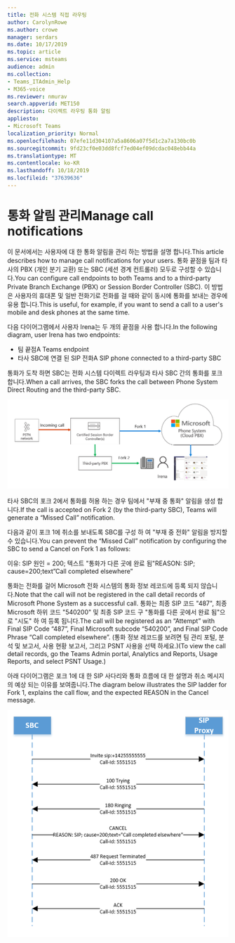 ```yaml
---
title: 전화 시스템 직접 라우팅
author: CarolynRowe
ms.author: crowe
manager: serdars
ms.date: 10/17/2019
ms.topic: article
ms.service: msteams
audience: admin
ms.collection:
- Teams_ITAdmin_Help
- M365-voice
ms.reviewer: nmurav
search.appverid: MET150
description: 다이렉트 라우팅 통화 알림
appliesto:
- Microsoft Teams
localization_priority: Normal
ms.openlocfilehash: 07efe11d304107a5a8606a07f5d1c2a7a130bc0b
ms.sourcegitcommit: 9fd23cf0e03dd8fcf7ed04ef09dcdac048ebb44a
ms.translationtype: MT
ms.contentlocale: ko-KR
ms.lasthandoff: 10/18/2019
ms.locfileid: "37639636"
---
```

# <a name="manage-call-notifications"></a><span data-ttu-id="55f13-103">통화 알림 관리</span><span class="sxs-lookup"><span data-stu-id="55f13-103">Manage call notifications</span></span>

<span data-ttu-id="55f13-104">이 문서에서는 사용자에 대 한 통화 알림을 관리 하는 방법을 설명 합니다.</span><span class="sxs-lookup"><span data-stu-id="55f13-104">This article describes how to manage call notifications for your users.</span></span> <span data-ttu-id="55f13-105">통화 끝점을 팀과 타사의 PBX (개인 분기 교환) 또는 SBC (세션 경계 컨트롤러) 모두로 구성할 수 있습니다.</span><span class="sxs-lookup"><span data-stu-id="55f13-105">You can configure call endpoints to both Teams and to a third-party Private Branch Exchange (PBX) or Session Border Controller (SBC).</span></span>  <span data-ttu-id="55f13-106">이 방법은 사용자의 휴대폰 및 일반 전화기로 전화를 걸 때와 같이 동시에 통화를 보내는 경우에 유용 합니다.</span><span class="sxs-lookup"><span data-stu-id="55f13-106">This is useful, for example, if you want to send a call to a user's mobile and desk phones at the same time.</span></span>   

<span data-ttu-id="55f13-107">다음 다이어그램에서 사용자 Irena는 두 개의 끝점을 사용 합니다.</span><span class="sxs-lookup"><span data-stu-id="55f13-107">In the following diagram, user Irena has two endpoints:</span></span>

- <span data-ttu-id="55f13-108">팀 끝점</span><span class="sxs-lookup"><span data-stu-id="55f13-108">A Teams endpoint</span></span>
- <span data-ttu-id="55f13-109">타사 SBC에 연결 된 SIP 전화</span><span class="sxs-lookup"><span data-stu-id="55f13-109">A SIP phone connected to a third-party SBC</span></span>

<span data-ttu-id="55f13-110">통화가 도착 하면 SBC는 전화 시스템 다이렉트 라우팅과 타사 SBC 간의 통화를 포크 합니다.</span><span class="sxs-lookup"><span data-stu-id="55f13-110">When a call arrives, the SBC forks the call between Phone System Direct Routing and the third-party SBC.</span></span>


![분기 팀 끝점을 보여 주는 다이어그램](media/direct-routing-call-notification-1.png)

<span data-ttu-id="55f13-112">타사 SBC의 포크 2에서 통화를 허용 하는 경우 팀에서 "부재 중 통화" 알림을 생성 합니다.</span><span class="sxs-lookup"><span data-stu-id="55f13-112">If the call is accepted on Fork 2 (by the third-party SBC), Teams will generate a “Missed Call” notification.</span></span>  

<span data-ttu-id="55f13-113">다음과 같이 포크 1에 취소를 보내도록 SBC를 구성 하 여 "부재 중 전화" 알림을 방지할 수 있습니다.</span><span class="sxs-lookup"><span data-stu-id="55f13-113">You can prevent the “Missed Call” notification by configuring the SBC to send a Cancel on Fork 1 as follows:</span></span>

<span data-ttu-id="55f13-114">이유: SIP 원인 = 200; 텍스트 "통화가 다른 곳에 완료 됨"</span><span class="sxs-lookup"><span data-stu-id="55f13-114">REASON: SIP; cause=200;text”Call completed elsewhere”</span></span> 

<span data-ttu-id="55f13-115">통화는 전화를 걸어 Microsoft 전화 시스템의 통화 정보 레코드에 등록 되지 않습니다.</span><span class="sxs-lookup"><span data-stu-id="55f13-115">Note that the call will not be registered in the call detail records of Microsoft Phone System as a successful call.</span></span> <span data-ttu-id="55f13-116">통화는 최종 SIP 코드 "487", 최종 Microsoft 하위 코드 "540200" 및 최종 SIP 코드 구 "통화를 다른 곳에서 완료 됨"으로 "시도" 하 여 등록 됩니다.</span><span class="sxs-lookup"><span data-stu-id="55f13-116">The call will be registered as an “Attempt” with Final SIP Code “487”, Final Microsoft subcode “540200”, and Final SIP Code Phrase “Call completed elsewhere”.</span></span>   <span data-ttu-id="55f13-117">(통화 정보 레코드를 보려면 팀 관리 포털, 분석 및 보고서, 사용 현황 보고서, 그리고 PSNT 사용을 선택 하세요.)</span><span class="sxs-lookup"><span data-stu-id="55f13-117">(To view the call detail records, go the Teams Admin portal, Analytics and Reports, Usage Reports, and select PSNT Usage.)</span></span>


<span data-ttu-id="55f13-118">아래 다이어그램은 포크 1에 대 한 SIP 사다리와 통화 흐름에 대 한 설명과 취소 메시지의 예상 되는 이유를 보여줍니다.</span><span class="sxs-lookup"><span data-stu-id="55f13-118">The diagram below illustrates the SIP ladder for Fork 1, explains the call flow, and the expected REASON in the Cancel message.</span></span> 

![분기 팀 끝점을 보여 주는 다이어그램](media/direct-routing-call-notification-2.png)
